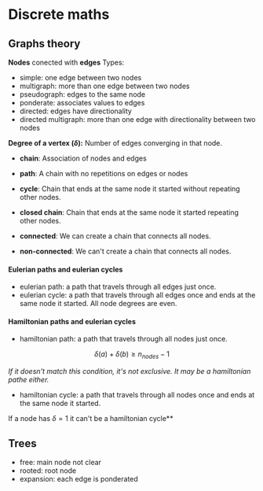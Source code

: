 # Discrete maths
## Graphs theory
**Nodes** conected with **edges** 
Types:
- simple: one edge between two nodes
- multigraph: more than one edge between two nodes
- pseudograph: edges to the same node
- ponderate: associates values to edges
- directed: edges have directionality
- directed multigraph: more than one edge with directionality between two nodes

**Degree of a vertex ($\delta$):** Number of edges converging in that node.

- **chain**: Association of nodes and edges
- **path**: A chain with no repetitions on edges or nodes
- **cycle**: Chain that ends at the same node it started without repeating other nodes.
- **closed chain**: Chain that ends at the same node it started repeating other nodes.

- **connected**: We can create a chain that connects all nodes.
- **non-connected**: We can't create a chain that connects all nodes.

#### Eulerian paths and eulerian cycles
- eulerian path: a path that travels through all edges just once.
- eulerian cycle: a path that travels through all edges once and ends at the same node it started.
All node degrees are even.

#### Hamiltonian paths and eulerian cycles
- hamiltonian path: a path that travels through all nodes just once.

$$
\delta(a)+\delta(b)\geq{n_{nodes}-1}
$$

*If it doesn't match this condition, it's not exclusive. It may be a hamiltonian pathe either.*

- hamiltonian cycle: a path that travels through all nodes once and ends at the same node it started.

If a node has $\delta = 1$ it can't be a hamiltonian cycle**


## Trees
- free: main node not clear
- rooted: root node
- expansion: each edge is ponderated





